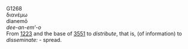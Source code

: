 <body>
  <p>G1268<br>  διανέμω  <br> dianemō  <br><i>dee-an-em‘-o </i><br>From <a href="g1223.htm">1223</a> and the base of <a href="g3551.htm">3551</a>  to <i>distribute</i>, that is, (of information) to <i>disseminate:</i> - spread.<br></p>
 </body>